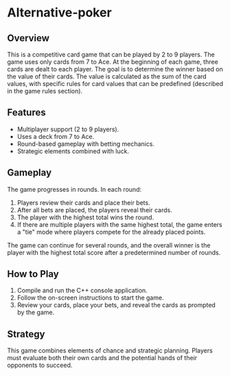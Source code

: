 # Alternative-poker

[](images/sevenOfClubs.png)

## Overview
This is a competitive card game that can be played by 2 to 9 players. The game uses only cards from 7 to Ace. At the beginning of each game, three cards are dealt to each player. The goal is to determine the winner based on the value of their cards. The value is calculated as the sum of the card values, with specific rules for card values that can be predefined (described in the game rules section).

## Features
- Multiplayer support (2 to 9 players).
- Uses a deck from 7 to Ace.
- Round-based gameplay with betting mechanics.
- Strategic elements combined with luck.

## Gameplay
The game progresses in rounds. In each round:
1. Players review their cards and place their bets.
2. After all bets are placed, the players reveal their cards.
3. The player with the highest total wins the round.
4. If there are multiple players with the same highest total, the game enters a \"tie\" mode where players compete for the already placed points.

The game can continue for several rounds, and the overall winner is the player with the highest total score after a predetermined number of rounds.

## How to Play
1. Compile and run the C++ console application.
2. Follow the on-screen instructions to start the game.
3. Review your cards, place your bets, and reveal the cards as prompted by the game.

## Strategy
This game combines elements of chance and strategic planning. Players must evaluate both their own cards and the potential hands of their opponents to succeed.
